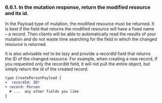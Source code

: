 ### <a name="rule-6.6.1"></a> 6.6.1. In the mutation response, return the modified resource and its id.

In the Payload type of mutation, the modified resource must be returned. It is best if the field that returns the modified resource will have a fixed name – a record. Then clients will be able to automatically read the results of your mutation and do not waste time searching for the field in which the changed resource is returned.

It is also advisable not to be lazy and provide a recordId field that returns the ID of the changed resource. For example, when creating a new record, if you requested only the recordId field, it will not pull the entire object, but simply return the id of the created record.

```diff
type CreatePersonPayload {
+  recordId: ID!
+ record: Person
  # ...  any other fields you like
}
```